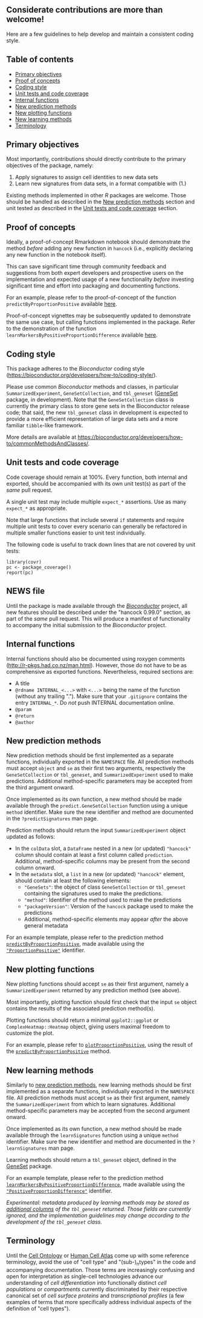 
## Considerate contributions are more than welcome!

Here are a few guidelines to help develop and maintain a consistent coding style.

## Table of contents

* [Primary objectives](#primary-objectives)
* [Proof of concepts](#proof-of-concepts)
* [Coding style](#coding-style)
* [Unit tests and code coverage](#unit-tests-and-code-coverage)
* [Internal functions](#internal-functions)
* [New prediction methods](#new-prediction-methods)
* [New plotting functions](#new-plotting-functions)
* [New learning methods](#new-learning-methods)
* [Terminology](#terminology)

## Primary objectives

Most importantly, contributions should directly contribute to the primary objectives of the package, namely:

1. Apply signatures to assign cell identities to new data sets
2. Learn new signatures from data sets, in a format compatible with (1.)

Existing methods implemented in other _R_ packages are welcome.
Those should be handled as described in the [New prediction methods](#new-prediction-methods) section and unit tested as described in the [Unit tests and code coverage](#unit-tests-and-code-coverage) section.

## Proof of concepts

Ideally, a proof-of-concept Rmarkdown notebook should demonstrate the method _before_ adding any new function in `hancock` (i.e., explicitly declaring any new function in the notebook itself).

This can save significant time through community feedback and suggestions from both expert developers and prospective users on the implementation and expected usage of a new functionality _before_ investing significant time and effort into packaging and documenting functions.

For an example, please refer to the proof-of-concept of the function `predictByProportionPositive` available [here](https://github.com/kevinrue/hancock2018/blob/3e065aca67071338b1fcf496790da239ace5425c/1-proportion_signature.Rmd).

Proof-of-concept vignettes may be subsequently updated to demonstrate the same use case, but calling functions implemented in the package. Refer to the demonstration of the function `learnMarkersByPositiveProportionDifference` available [here](https://github.com/kevinrue/hancock2018/blob/f08ee1d34c6bea722757870a339ad3940a48040c/2-learn-signatures.Rmd).


## Coding style

This package adheres to the _Bioconductor_ coding style (https://bioconductor.org/developers/how-to/coding-style/).

Please use common _Bioconductor_ methods and classes, in particular `SummarizedExperiment`, `GeneSetCollection`, and `tbl_geneset` ([GeneSet](https://github.com/Kayla-Morrell/GeneSet) package, in development).
Note that the `GeneSetCollection` class is currently the primary class to store gene sets in the Bioconductor release code; that said, the new `tbl_geneset` class in development is expected to provide a more efficient representation of large data sets and a more familiar `tibble`-like framework.

More details are available at https://bioconductor.org/developers/how-to/commonMethodsAndClasses/.

## Unit tests and code coverage

Code coverage should remain at 100%.
Every function, both internal and exported, should be accompanied with its own unit test(s) as part of the _same_ pull request.

A single unit test may include multiple `expect_*` assertions. Use as many `expect_*` as appropriate.

Note that large functions that include several `if` statements and require multiple unit tests to cover every scenario can generally be refactored in multiple smaller functions easier to unit test individually.

The following code is useful to track down lines that are not covered by unit tests:

```
library(covr)
pc <- package_coverage()
report(pc)
```

## NEWS file

Until the package is made available through the [_Bioconductor_](https://bioconductor.org) project, all new features should be described under the "hancock 0.99.0" section, as part of the _same_ pull request.
This will produce a manifest of functionality to accompany the initial submission to the _Bioconductor_ project.

## Internal functions

Internal functions should also be documented using roxygen comments (http://r-pkgs.had.co.nz/man.html).
However, those do not have to be as comprehensive as exported functions.
Nevertheless, required sections are:

- A title
- `@rdname INTERNAL_<...>` with `<...>` being the name of the function (without any trailing ".").
    Make sure that your `.gitignore` contains the entry `INTERNAL_*`. Do _not_ push INTERNAL documentation online.
- `@param`
- `@return`
- `@author`

## New prediction methods

New prediction methods should be first implemented as a separate functions, individually exported in the `NAMESPACE` file.
All prediction methods must accept `object` and `se` as their first two arguments, respectively the `GeneSetCollection` or `tbl_geneset`, and `SummarizedExperiment` used to make predictions.
Additional method-specific parameters may be accepted from the third argument onward.

Once implemented as its own function, a new method should be made available through the `predict.GeneSetCollection` function using a unique `method` identifier.
Make sure the new identifier and method are documented in the `?predictSignatures` man page.

Prediction methods should return the input `SummarizedExperiment` object updated as follows:

- In the `colData` slot, a `DataFrame` nested in a new (or updated) `"hancock"` column should contain at least a first column called `prediction`. Additional, method-specific columns may be present from the second column onward.
- In the `metadata` slot, a `list` in a new (or updated) `"hancock"` element, should contain at least the following elements:
    - `"GeneSets"`: the object of class `GeneSetCollection` or `tbl_geneset` containing the signatures used to make the predictions.
    - `"method"`: Identifier of the method used to make the predictions
    - `"packageVersion"`: Version of the `hancock` package used to make the predictions
    - Additional, method-specific elements may appear _after_ the above general metadata

For an example template, please refer to the prediction method [`predictByProportionPositive`](https://github.com/kevinrue/hancock/blob/e7e7f18fb82f59240078533de0c42545485acf9b/R/predict-methods.R#L176), made available using the [`"ProportionPositive"`](https://github.com/kevinrue/hancock/blob/e7e7f18fb82f59240078533de0c42545485acf9b/R/predict-methods.R#L95) identifier.

## New plotting functions

New plotting functions should accept `se` as their first argument, namely a `SummarizedExperiment` returned by any prediction method (see above).

Most importantly, plotting function should first check that the input `se` object contains the results of the associated prediction method(s).

Plotting functions should return a minimal `ggplot2::ggplot` or `ComplexHeatmap::Heatmap` object, giving users maximal freedom to customize the plot.

For an example, please refer to [`plotProportionPositive`](https://github.com/kevinrue/hancock/blob/e7e7f18fb82f59240078533de0c42545485acf9b/R/plot-methods.R#L11), using the result of the [`predictByProportionPositive`](https://github.com/kevinrue/hancock/blob/e7e7f18fb82f59240078533de0c42545485acf9b/R/predict-methods.R#L176) method.

## New learning methods

Similarly to [new prediction methods](#new-prediction-methods), new learning methods should be first implemented as a separate functions, individually exported in the `NAMESPACE` file.
All prediction methods must accept `se` as their first argument, namely the `SummarizedExperiment` from which to learn signatures.
Additional method-specific parameters may be accepted from the second argument onward.

Once implemented as its own function, a new method should be made available through the `learnSignatures` function using a unique `method` identifier.
Make sure the new identifier and method are documented in the `?learnSignatures` man page.

Learning methods should return a `tbl_geneset` object, defined in the [GeneSet](https://github.com/Kayla-Morrell/GeneSet) package.

For an example template, please refer to the prediction method [`learnMarkersByPositiveProportionDifference`](https://github.com/kevinrue/hancock/blob/e7e7f18fb82f59240078533de0c42545485acf9b/R/learn-methods.R#L111), made available using the [`"PositiveProportionDifference"`](https://github.com/kevinrue/hancock/blob/e7e7f18fb82f59240078533de0c42545485acf9b/R/learn-methods.R#L55) identifier.

_Experimental: metadata produced by learning methods may be stored as [additional columns](https://github.com/kevinrue/hancock/blob/e7e7f18fb82f59240078533de0c42545485acf9b/R/learn-methods.R#L181) of the `tbl_geneset` returned.
Those fields are currently ignored, and the implementation guidelines may change according to the development of the `tbl_geneset` class._

## Terminology

Until the [Cell Ontology](https://www.ebi.ac.uk/ols/ontologies/cl) or [Human Cell Atlas](https://www.humancellatlas.org) come up with some reference terminology, avoid the use of "cell type" and "(sub-)<sub>n</sub>types" in the code and accompanying documentation.
Those terms are increasingly confusing and open for interpretation as single-cell technologies advance our understanding of _cell differentiation_ into functionally distinct _cell populations_ or _compartments_ currently discriminated by their respective canonical set of _cell surface proteins_ and _transcriptional profiles_ (a few examples of terms that more specifically address individual aspects of the definition of "cell types").
